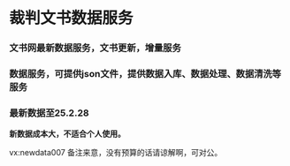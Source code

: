 # 裁判文书数据服务
### 文书网最新数据服务，文书更新，增量服务
### 数据服务，可提供json文件，提供数据入库、数据处理、数据清洗等服务
### 最新数据至25.2.28


<strong>新数据成本大，不适合个人使用。</strong>


vx:newdata007 备注来意，没有预算的话请谅解啊，可对公。
